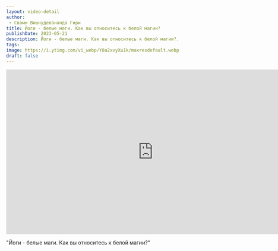 ```yaml
---
layout: video-detail
author:
 - Свами Вишнудевананда Гири
title: Йоги - белые маги. Как вы относитесь к белой магии?
publishDate: 2023-05-21
description: Йоги - белые маги. Как вы относитесь к белой магии?. 
tags: 
image: https://i.ytimg.com/vi_webp/Y8a2xvyXu1k/maxresdefault.webp
draft: false
---
```


<iframe width="790" height="444" src="https://www.youtube.com/embed/Y8a2xvyXu1k" frameborder="0" allowfullscreen=""></iframe> 

  "Йоги - белые маги. Как вы относитесь к белой магии?"

  

 